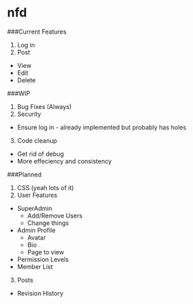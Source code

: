 nfd
===
###Current Features
1. Log in
2. Post
 * View
 * Edit
 * Delete

###WIP
1. Bug Fixes (Always)
2. Security
  * Ensure log in - already implemented but probably has holes
3. Code cleanup
  * Get rid of debug
  * More effeciency and consistency

###Planned
1. CSS (yeah lots of it)
2. User Features
 * SuperAdmin
    - Add/Remove Users
    - Change things
 * Admin Profile
    - Avatar
    - Bio
    - Page to view
 * Permission Levels
 * Member List
3. Posts
 * Revision History
